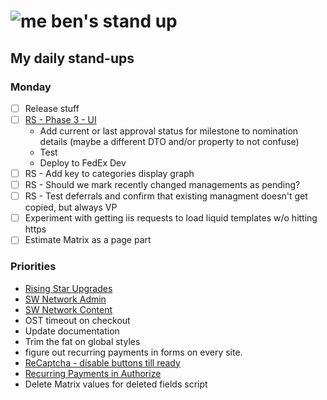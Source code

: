 # ![me](https://avatars2.githubusercontent.com/u/5232044?s=50&v=4) ben's stand up

## My daily stand-ups

### Monday

- [ ] Release stuff
- [ ] [RS - Phase 3 - UI](https://app.clickup.com/8537154/v/l/li/63072322?pr=12760709) 
   - Add current or last approval status for milestone to nomination details (maybe a different DTO and/or property to not confuse)
   - Test
   - Deploy to FedEx Dev
- [ ] RS - Add key to categories display graph
- [ ] RS - Should we mark recently changed managements as pending?
- [ ] RS - Test deferrals and confirm that existing managment doesn't get copied, but always VP
- [ ] Experiment with getting iis requests to load liquid templates w/o hitting https
- [ ] Estimate Matrix as a page part

### Priorities 
    
- [Rising Star Upgrades](https://app.clickup.com/8537154/v/l/f/27554943?pr=12707202)
- [SW Network Admin](https://app.clickup.com/8537154/v/l/li/54890360?pr=12760709)
- [SW Network Content](https://app.clickup.com/8537154/v/l/li/54892353?pr=12760709)
- OST timeout on checkout
- Update documentation
- Trim the fat on global styles
- figure out recurring payments in forms on every site.
- [ReCaptcha - disable buttons till ready](https://projects.madebyspeak.com/#/tasks/17598281)
- [Recurring Payments in Authorize](https://projects.madebyspeak.com/#/tasks/16411534)
- Delete Matrix values for deleted fields script
